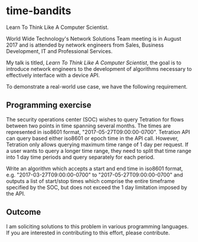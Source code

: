# time-bandits
Learn To Think Like A Computer Scientist.

World Wide Technology's Network Solutions Team meeting is in August 2017 and is attended by network engineers from Sales, Business Development, IT and Professional Services.

My talk is titled, _Learn To Think Like A Computer Scientist_, the goal is to introduce network engineers to the development of algorithms necessary to effectively interface with a device API.

To demonstrate a real-world use case, we have the following requirement.

## Programming exercise
The security operations center (SOC) wishes to query Tetration for flows between two points in time spanning several months. The times are represented in iso8601 format, "2017-05-27T09:00:00-0700". Tetration API can query based either  iso8601 or epoch time in the API call. However, Tetration only allows querying maximum time range of 1 day per request. If a user wants to query a longer time range, they need to split that time range into 1 day time periods and query separately for each period.
 
Write an algorithm which accepts a start and end time in iso8601 format, e.g. "2017-03-27T09:00:00-0700" to "2017-05-27T09:00:00-0700" and outputs a list of start/stop times which comprise the entire timeframe specified by the SOC, but does not exceed the 1 day limitation imposed by the API.

## Outcome
I am soliciting solutions to this problem in various programming languages. If you are interested in contributing to this effort, please contribute.
